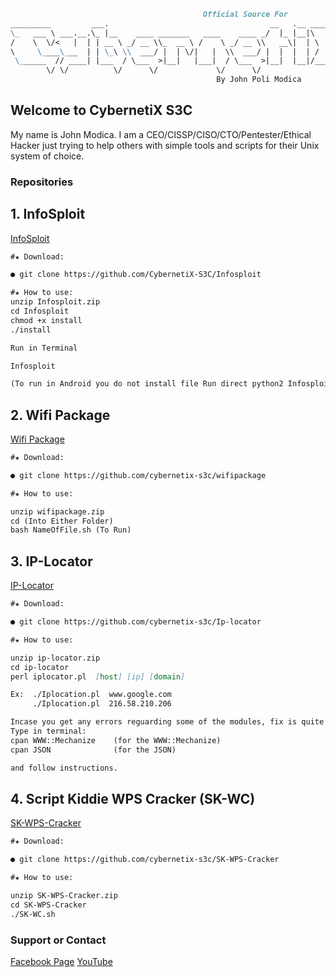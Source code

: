 ```markdown
                                           Official Source For                                  
_________         ___.                                    __   .__ ____  ___   _________________  _________  
\_   ___ \ ___.__.\_ |__    ____ _______   ____    ____ _/  |_ |__|\   \/  /  /   _____/\_____  \ \_   ___ \ 
/    \  \/<   |  | | __ \ _/ __ \\_  __ \ /    \ _/ __ \\   __\|  | \     /   \_____  \   _(__  < /    \  \/ 
\     \____\___  | | \_\ \\  ___/ |  | \/|   |  \\  ___/ |  |  |  | /     \   /        \ /       \\     \____
 \______  // ____| |___  / \___  >|__|   |___|  / \___  >|__|  |__|/___/\  \ /_______  //______  / \______  /
        \/ \/          \/      \/             \/      \/                 \_/         \/        \/         \/ 
                                              By John Poli Modica                                            
```



## Welcome to CybernetiX S3C

My name is John Modica. I am a CEO/CISSP/CISO/CTO/Pentester/Ethical Hacker just trying to help others with simple tools and scripts for their Unix system of choice.

### Repositories

## **1. InfoSploit**


[InfoSploit](https://CybernetiX-S3C.GitHub.io/Infosploit) 

```markdown
#★ Download:

● git clone https://github.com/CybernetiX-S3C/Infosploit

#★ How to use:
unzip Infosploit.zip
cd Infosploit
chmod +x install
./install

Run in Terminal

Infosploit

(To run in Android you do not install file Run direct python2 Infosploit)
```



## **2. Wifi Package**

[Wifi Package](https://CybernetiX-S3C.GitHub.io/wifipackage)

```markdown
#★ Download:

● git clone https://github.com/cybernetix-s3c/wifipackage

#★ How to use:

unzip wifipackage.zip
cd (Into Either Folder)
bash NameOfFile.sh (To Run)
```

## **3. IP-Locator**


[IP-Locator](https://CybernetiX-S3C.GitHub.io/ip-locator)

```markdown
#★ Download:

● git clone https://github.com/cybernetix-s3c/Ip-locator

#★ How to use:

unzip ip-locator.zip
cd ip-locator
perl iplocator.pl  [host] [ip] [domain] 

Ex:  ./Iplocation.pl  www.google.com 
     ./Iplocation.pl  216.58.210.206

Incase you get any errors reguarding some of the modules, fix is quite simple.
Type in terminal:
cpan WWW::Mechanize    (for the WWW::Mechanize)
cpan JSON              (for the JSON)

and follow instructions.

```

## **4. Script Kiddie WPS Cracker (SK-WC)**


[SK-WPS-Cracker](https://CybernetiX-S3C.GitHub.io/SK-WPS-Cracker)

```markdown
#★ Download:

● git clone https://github.com/cybernetix-s3c/SK-WPS-Cracker

#★ How to use:

unzip SK-WPS-Cracker.zip
cd SK-WPS-Cracker
./SK-WC.sh
```

### Support or Contact

[Facebook Page](https://www.facebook.com/Cyber.S3C.Professional)
[YouTube](https://www.youtube.com/channel/UCAOxHOEpTxpwpmrwy5edWHg/)

